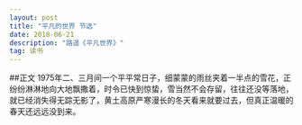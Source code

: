 ```yaml
---
layout: post
title: "平凡的世界 节选"
date: 2018-06-21
description: "路遥《平凡世界》"
tag: 读书
---
```

##正文
1975年二、三月间一个平平常日子，细蒙蒙的雨丝夹着一半点的雪花，正纷纷淋淋地向大地飘撒着，时令已快到惊蛰，雪当然不会存留，往往还没等落地，就已经消失得无踪无影了，黄土高原严寒漫长的冬天看来就要过去，但真正温暖的春天还远远没到来。
